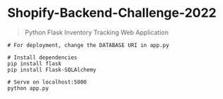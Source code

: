 # Shopify-Backend-Challenge-2022

> Python Flask Inventory Tracking Web Application

```
# For deployment, change the DATABASE URI in app.py

# Install dependencies
pip install flask
pip install Flask-SQLAlchemy

# Serve on localhost:5000
python app.py
```

